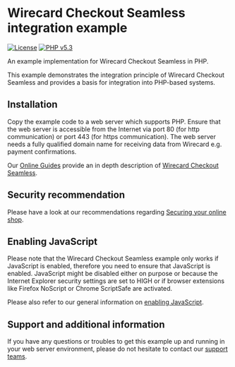 # Wirecard Checkout Seamless integration example

[![License](https://img.shields.io/badge/license-GPLv2-blue.svg)](https://raw.githubusercontent.com/wirecard/wcs-example-php/master/LICENSE)
[![PHP v5.3](https://img.shields.io/badge/php-v5.3-yellow.svg)](http://www.php.net)

An example implementation for Wirecard Checkout Seamless in PHP.

This example demonstrates the integration principle of Wirecard Checkout Seamless and provides a basis for integration into PHP-based systems.


## Installation

Copy the example code to a web server which supports PHP. Ensure that the web server is accessible from the Internet via port 80 (for http communication) or port 443 (for https communication). The web server needs a fully qualified domain name for receiving data from Wirecard e.g. payment confirmations.

Our [Online Guides](https://guides.wirecard.at/ "Online Guides") provide an in depth description of [Wirecard Checkout Seamless](https://guides.wirecard.at/wcs:start "Wirecard Checkout Seamless").


## Security recommendation

Please have a look at our recommendations regarding [Securing your online shop](https://guides.wirecard.at/security:start "Securing your online shop").


## Enabling JavaScript

Please note that the Wirecard Checkout Seamless example only works if JavaScript is enabled, therefore you need to ensure that JavaScript is enabled. JavaScript might be disabled either on purpose or because the Internet Explorer security settings are set to HIGH or if browser extensions like Firefox NoScript or Chrome ScriptSafe are activated.

Please also refer to our general information on [enabling JavaScript](https://guides.wirecard.at/prerequisites#enabling_javascript "enabling JavaScript").


## Support and additional information

If you have any questions or troubles to get this example up and running in your web server environment, please do not hesitate to contact our [support teams](https://guides.wirecard.at/support "support teams").
